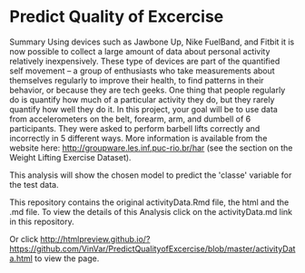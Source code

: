 # Predict Quality of Excercise

Summary
Using devices such as Jawbone Up, Nike FuelBand, and Fitbit it is now possible to collect a large amount of data about personal activity relatively inexpensively. These type of devices are part of the quantified self movement – a group of enthusiasts who take measurements about themselves regularly to improve their health, to find patterns in their behavior, or because they are tech geeks. One thing that people regularly do is quantify how much of a particular activity they do, but they rarely quantify how well they do it. In this project, your goal will be to use data from accelerometers on the belt, forearm, arm, and dumbell of 6 participants. They were asked to perform barbell lifts correctly and incorrectly in 5 different ways. More information is available from the website here: http://groupware.les.inf.puc-rio.br/har (see the section on the Weight Lifting Exercise Dataset).

This analysis will show the chosen model to predict the 'classe' variable for the test data.

This repository contains the original activityData.Rmd file, the html and the .md file. To view the details of this Analysis click on the activityData.md link in this repository.

Or click http://htmlpreview.github.io/?https://github.com/VinVar/PredictQualityofExcercise/blob/master/activityData.html to view the page.
